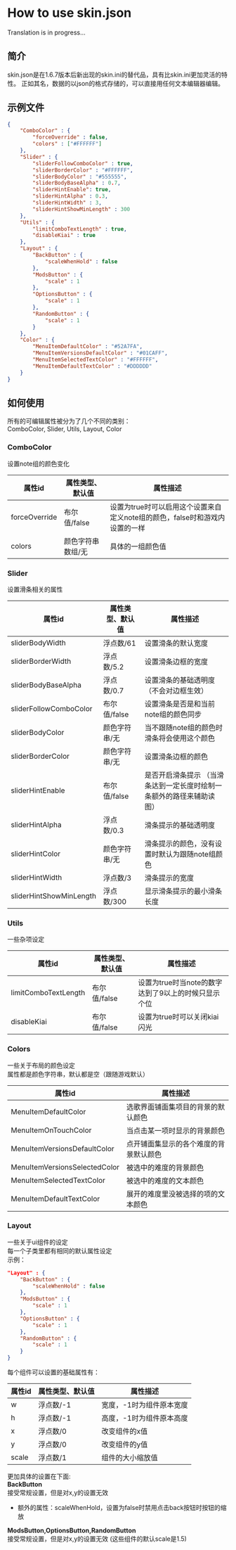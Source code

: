 # How to use skin.json

Translation is in progress...

## 简介
skin.json是在1.6.7版本后新出现的skin.ini的替代品，具有比skin.ini更加灵活的特性。
正如其名，数据的以json的格式存储的，可以直接用任何文本编辑器编辑。


## 示例文件
```json
{
    "ComboColor" : {
        "forceOverride" : false,
        "colors" : ["#FFFFFF"]
    },
    "Slider" : {
        "sliderFollowComboColor" : true,
        "sliderBorderColor" : "#FFFFFF",
        "sliderBodyColor" : "#555555",
        "sliderBodyBaseAlpha" : 0.7,
        "sliderHintEnable": true,
        "sliderHintAlpha" : 0.3,
        "sliderHintWidth" : 3,
        "sliderHintShowMinLength" : 300
    },
    "Utils" : {
        "limitComboTextLength" : true,
        "disableKiai" : true
    },
    "Layout" : {
        "BackButton" : {
            "scaleWhenHold" : false
        },
        "ModsButton" : {
            "scale" : 1
        },
        "OptionsButton" : {
            "scale" : 1
        },
        "RandomButton" : {
            "scale" : 1
        }
    },
    "Color" : {
        "MenuItemDefaultColor" : "#52A7FA",
        "MenuItemVersionsDefaultColor" : "#01CAFF",
        "MenuItemSelectedTextColor" : "#FFFFFF",
        "MenuItemDefaultTextColor" : "#DDDDDD"
    }
}
```
## 如何使用
所有的可编辑属性被分为了几个不同的类别：<br>
ComboColor, Slider, Utils, Layout, Color<br>

### ComboColor
设置note组的颜色变化<br>

| 属性id | 属性类型、默认值 | 属性描述 |
|-------------|------ | ------------------------------- |
| forceOverride | 布尔值/false  | 设置为true时可以启用这个设置来自定义note组的颜色，false时和游戏内设置的一样 |
| colors | 颜色字符串数组/无 | 具体的一组颜色值|

### Slider
设置滑条相关的属性

| 属性id | 属性类型、默认值 | 属性描述 |
|-------------|------ | ------------------------------- |
| sliderBodyWidth | 浮点数/61 | 设置滑条的默认宽度 |
| sliderBorderWidth | 浮点数/5.2 | 设置滑条边框的宽度 |
| sliderBodyBaseAlpha | 浮点数/0.7 | 设置滑条的基础透明度（不会对边框生效） |
| sliderFollowComboColor | 布尔值/false | 设置滑条是否是和当前note组的颜色同步 |
| sliderBodyColor | 颜色字符串/无 | 当不跟随note组的颜色时滑条将会使用这个颜色 |
| sliderBorderColor | 颜色字符串/无 | 设置滑条边框的颜色 |
| sliderHintEnable | 布尔值/false | 是否开启滑条提示 （当滑条达到一定长度时绘制一条额外的路径来辅助读图） |
| sliderHintAlpha | 浮点数/0.3 | 滑条提示的基础透明度 |
| sliderHintColor | 颜色字符串/无 | 滑条提示的颜色，没有设置时默认为跟随note组颜色 |
| sliderHintWidth | 浮点数/3 | 滑条提示的宽度 |
| sliderHintShowMinLength | 浮点数/300 | 显示滑条提示的最小滑条长度 |

### Utils
一些杂项设定<br>

| 属性id | 属性类型、默认值 | 属性描述 |
|-------------|------ | ------------------------------- |
| limitComboTextLength | 布尔值/false | 设置为true时当note的数字达到了9以上的时候只显示个位 |
| disableKiai | 布尔值/false | 设置为true时可以关闭kiai闪光 |

### Colors
一些关于布局的颜色设定<br>
属性都是颜色字符串，默认都是空（跟随游戏默认）

| 属性id | 属性描述 |
|------------ | ------------------------------- |
| MenuItemDefaultColor | 选歌界面铺面集项目的背景的默认颜色 |
| MenuItemOnTouchColor | 当点击某一项时显示的背景颜色 |
| MenuItemVersionsDefaultColor | 点开铺面集显示的各个难度的背景默认颜色 |
| MenuItemVersionsSelectedColor | 被选中的难度的背景颜色 |
| MenuItemSelectedTextColor | 被选中的难度的文本颜色 |
| MenuItemDefaultTextColor | 展开的难度里没被选择的项的文本颜色 |

### Layout
一些关于ui组件的设定<br>
每一个子类里都有相同的默认属性设定<br>
示例：<br>

```json
"Layout" : {
    "BackButton" : {
        "scaleWhenHold" : false
    },
    "ModsButton" : {
        "scale" : 1
    },
    "OptionsButton" : {
        "scale" : 1
    },
    "RandomButton" : {
        "scale" : 1
    }
}
```
每个组件可以设置的基础属性有：

| 属性id | 属性类型、默认值 | 属性描述 |
|-------------|------ | ------------------------------- |
| w | 浮点数/-1 | 宽度，-1时为组件原本宽度 |
| h | 浮点数/-1 | 高度，-1时为组件原本高度 |
| x | 浮点数/0 | 改变组件的x值 |
| y | 浮点数/0 | 改变组件的y值 |
| scale | 浮点数/1 | 组件的大小缩放值 |

更加具体的设置在下面:<br>
**BackButton** <br>
接受常规设置，但是对x,y的设置无效<br>
 - 额外的属性：scaleWhenHold，设置为false时禁用点击back按钮时按钮的缩放<br>

**ModsButton,OptionsButton,RandomButton**<br>
接受常规设置，但是对x,y的设置无效
(这些组件的默认scale是1.5)
